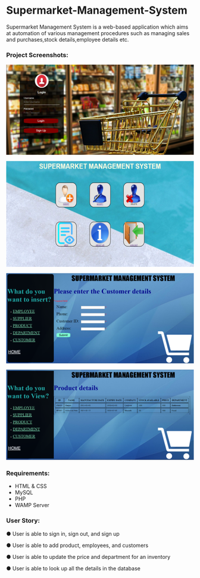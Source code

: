 # Supermarket-Management-System

Supermarket Management System is a web-based application which aims at automation of various management procedures such as managing sales and purchases,stock details,employee details etc.

### Project Screenshots:

![Login page](https://github.com/shashankbs/supermarket-management-system/blob/master/Screenshots/5.1.PNG?raw=true)

![Home page](https://github.com/shashankbs/supermarket-management-system/blob/master/Screenshots/homepg.PNG?raw=true)

![DB Insert](https://github.com/shashankbs/supermarket-management-system/blob/master/Screenshots/5.4.PNG?raw=true)

![DB View](https://github.com/shashankbs/supermarket-management-system/blob/master/Screenshots/5.5.PNG?raw=true)

###  Requirements:
<ul>
<li> HTML & CSS

<li> MySQL

<li> PHP

<li> WAMP Server
</ul>

### User Story:

&#9679; User is able to sign in, sign out, and sign up

&#9679; User is able to add product, employees, and customers

&#9679; User is able to update the price and department for an inventory

&#9679; User is able to look up all the details in the database


